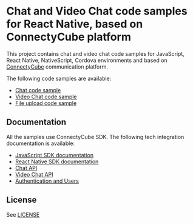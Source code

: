 # Chat and Video Chat code samples for React Native, based on ConnectyCube platform

This project contains chat and video chat code samples for JavaScript, React Native, NativeScript, Cordova environments and based on [ConnectyCube](https://connectycube.com/) communication platform.

The following code samples are available:


- [Chat code sample](https://github.com/ConnectyCube/connectycube-js-samples/tree/master/RNChat)
- [Video Chat code sample](https://github.com/ConnectyCube/connectycube-js-samples/tree/master/RNVideoChat)
- [File upload code sample](https://github.com/ConnectyCube/connectycube-js-samples/tree/master/RNUploadFiles)

## Documentation

All the samples use ConnectyCube SDK. The following tech integration documentation is available:

- [JavaScript SDK documentation](https://developers.connectycube.com/js/)
- [React Native SDK documentation](https://developers.connectycube.com/reactnative/)
- [Chat API](https://developers.connectycube.com/js/messaging)
- [Video Chat API](https://developers.connectycube.com/js/videocalling)
- [Authentication and Users](https://developers.connectycube.com/js/authentication-and-users)

## License

See [LICENSE](LICENSE)
